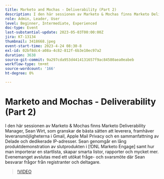 ```yaml
---
title: Marketo and Mochas - Deliverability (Part 2)
description: I den här sessionen av Marketo & Mochas finns Marketo Deliverability Manager, Sean Wirt, som granskar de bästa sätten att leverera, framhäver leveransmöjligheterna i Gmail, Apple Mail Privacy och en sammanfattning av Delade och dedikerade IP-adresser. Sean genomgår en lång produktdemonstration av slutproduktverktyget i  [!DNL Marketo Engage] samt hur man importerar en startlista, skapar smarta listor, rapporter och mycket mer. Evenemanget avslutas med ett utökat fråge- och svarsmöte där Sean besvarar frågor från registranter och deltagare.
role: Admin, Leader, User
level: Beginner, Intermediate, Experienced
doc-type: Event
last-substantial-update: 2023-05-03T00:00:00Z
jira: KT-13134
thumbnail: 3418668.jpeg
event-start-time: 2023-4-24 08:30-8
exl-id: 02bf8dc4-a08a-4c82-812f-6b3e10ec97a2
duration: 3638
source-git-commit: 9a297cda953d4414131657f9ac84580aea0eabeb
workflow-type: tm+mt
source-wordcount: '166'
ht-degree: 0%

---
```


# Marketo and Mochas - Deliverability (Part 2)

I den här sessionen av Marketo &amp; Mochas finns Marketo Deliverability Manager, Sean Wirt, som granskar de bästa sätten att leverera, framhäver leveransmöjligheterna i Gmail, Apple Mail Privacy och en sammanfattning av Delade och dedikerade IP-adresser. Sean genomgår en lång produktdemonstration av slutprodukten i [!DNL Marketo Engage] samt hur man importerar en startlista, skapar smarta listor, rapporter och mycket mer. Evenemanget avslutas med ett utökat fråge- och svarsmöte där Sean besvarar frågor från registranter och deltagare.

>[!VIDEO](https://video.tv.adobe.com/v/3418668/?learn=on)

